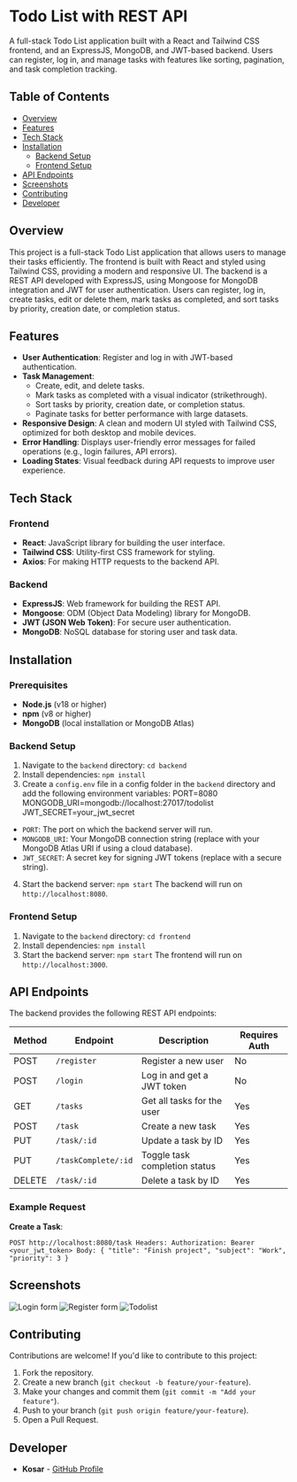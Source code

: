 # Todo List with REST API

A full-stack Todo List application built with a React and Tailwind CSS frontend, and an ExpressJS, MongoDB, and JWT-based backend. Users can register, log in, and manage tasks with features like sorting, pagination, and task completion tracking.

## Table of Contents
- [Overview](#overview)
- [Features](#features)
- [Tech Stack](#tech-stack)
- [Installation](#installation)
  - [Backend Setup](#backend-setup)
  - [Frontend Setup](#frontend-setup)
- [API Endpoints](#api-endpoints)
- [Screenshots](#screenshots)
- [Contributing](#contributing)
- [Developer](#developer)

## Overview

This project is a full-stack Todo List application that allows users to manage their tasks efficiently. The frontend is built with React and styled using Tailwind CSS, providing a modern and responsive UI. The backend is a REST API developed with ExpressJS, using Mongoose for MongoDB integration and JWT for user authentication. Users can register, log in, create tasks, edit or delete them, mark tasks as completed, and sort tasks by priority, creation date, or completion status.

## Features

- **User Authentication**: Register and log in with JWT-based authentication.
- **Task Management**:
  - Create, edit, and delete tasks.
  - Mark tasks as completed with a visual indicator (strikethrough).
  - Sort tasks by priority, creation date, or completion status.
  - Paginate tasks for better performance with large datasets.
- **Responsive Design**: A clean and modern UI styled with Tailwind CSS, optimized for both desktop and mobile devices.
- **Error Handling**: Displays user-friendly error messages for failed operations (e.g., login failures, API errors).
- **Loading States**: Visual feedback during API requests to improve user experience.

## Tech Stack

### Frontend
- **React**: JavaScript library for building the user interface.
- **Tailwind CSS**: Utility-first CSS framework for styling.
- **Axios**: For making HTTP requests to the backend API.

### Backend
- **ExpressJS**: Web framework for building the REST API.
- **Mongoose**: ODM (Object Data Modeling) library for MongoDB.
- **JWT (JSON Web Token)**: For secure user authentication.
- **MongoDB**: NoSQL database for storing user and task data.


## Installation

### Prerequisites
- **Node.js** (v18 or higher)
- **npm** (v8 or higher)
- **MongoDB** (local installation or MongoDB Atlas)

### Backend Setup
1. Navigate to the `backend` directory: `cd backend`
2. Install dependencies: `npm install`
3. Create a `config.env` file in a config folder in the `backend` directory and add the following environment variables:
   PORT=8080
   MONGODB_URI=mongodb://localhost:27017/todolist
   JWT_SECRET=your_jwt_secret
- `PORT`: The port on which the backend server will run.
- `MONGODB_URI`: Your MongoDB connection string (replace with your MongoDB Atlas URI if using a cloud database).
- `JWT_SECRET`: A secret key for signing JWT tokens (replace with a secure string).
4. Start the backend server: `npm start`
The backend will run on `http://localhost:8080`.

### Frontend Setup
1. Navigate to the `backend` directory: `cd frontend`
2. Install dependencies: `npm install`
3. Start the backend server: `npm start`
The frontend will run on `http://localhost:3000`.

## API Endpoints

The backend provides the following REST API endpoints:

| Method | Endpoint              | Description                     | Requires Auth |
|--------|-----------------------|---------------------------------|---------------|
| POST   | `/register`           | Register a new user             | No            |
| POST   | `/login`              | Log in and get a JWT token      | No            |
| GET    | `/tasks`              | Get all tasks for the user      | Yes           |
| POST   | `/task`               | Create a new task               | Yes           |
| PUT    | `/task/:id`           | Update a task by ID             | Yes           |
| PUT    | `/taskComplete/:id`   | Toggle task completion status   | Yes           |
| DELETE | `/task/:id`           | Delete a task by ID             | Yes           |

### Example Request
**Create a Task**:

`POST http://localhost:8080/task
Headers: Authorization: Bearer <your_jwt_token>
Body: {
  "title": "Finish project",
  "subject": "Work",
  "priority": 3
}`


## Screenshots
![Login form](https://github.com/user-attachments/assets/f4b0e7d3-9bec-4585-a4f9-c44325a35099)
![Register form](https://github.com/user-attachments/assets/7f1e0118-b7c9-4a73-90b8-57597c9adbb4)
![Todolist](https://github.com/user-attachments/assets/c3186718-1356-419f-b000-ebe98c839304)

## Contributing

Contributions are welcome! If you'd like to contribute to this project:
1. Fork the repository.
2. Create a new branch (`git checkout -b feature/your-feature`).
3. Make your changes and commit them (`git commit -m "Add your feature"`).
4. Push to your branch (`git push origin feature/your-feature`).
5. Open a Pull Request.

## Developer

- **Kosar** - [GitHub Profile](https://github.com/kosar726)



